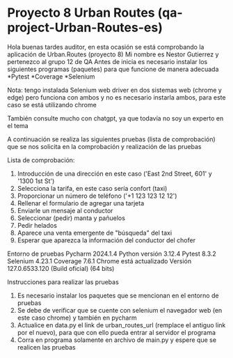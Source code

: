 # Proyecto 8 Urban Routes (qa-project-Urban-Routes-es)

Hola buenas tardes auditor, en esta ocasión se está comprobando la aplicación de Urban.Routes (proyecto 8)
Mi nombre es Nestor Gutierrez y pertenezco al grupo 12 de QA
Antes de inicia es necesario instalar los siguientes programas (paquetes) para que funcione de manera adecuada
*Pytest
*Coverage
*Selenium 

Nota: tengo instalada Selenium web driver en dos sistemas web (chrome y edge) pero funciona con ambos y no es necesario instarla ambos, para este caso se está utilizando chrome

También consulte mucho con chatgpt, ya que todavía no soy un experto en el tema

A continuación se realiza las siguientes pruebas (lista de comprobación) que se nos solicita en la comprobación y realización de las pruebas

Lista de comprobación:
1. Introducción de una dirección en este caso ('East 2nd Street, 601' y '1300 1st St')
2. Selecciona la tarifa, en este caso sería confort (taxi)
3. Proporcionar un número de teléfono ('+1 123 123 12 12')
4. Rellenar el formulario de agregar una tarjeta
5. Enviarle un mensaje al conductor
6. Seleccionar (pedir) manta y pañuelos
7. Pedir helados
8. Aparece una venta emergente de "búsqueda" del taxi
9. Esperar que aparezca la información del conductor del chofer


Entorno de pruebas
Pycharm 2024.1.4
Python versión 3.12.4
Pytest 8.3.2
Selenium 4.23.1 
Coverage 7.6.1
Chrome está actualizado
Versión 127.0.6533.120 (Build oficial) (64 bits)

Instrucciones para realizar las pruebas
1. Es necesario instalar los paquetes que se mencionan en el entorno de pruebas
2. Se debe de verificar que se cuente con selenium el navegador web (en este caso chrome) y también en pycharm
3. Actualice en data.py el link de urban_routes_url (remplace el antiguo link por el nuevo), para que con ello pueda entrar al servidor el programa
4. Corra en programa solamente en archivo de main.py y espere que se realicen las pruebas


